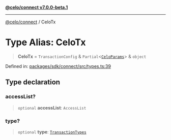 [**@celo/connect v7.0.0-beta.1**](../README.md)

***

[@celo/connect](../globals.md) / CeloTx

# Type Alias: CeloTx

> **CeloTx** = `TransactionConfig` & `Partial`\<[`CeloParams`](../interfaces/CeloParams.md)\> & `object`

Defined in: [packages/sdk/connect/src/types.ts:39](https://github.com/celo-org/developer-tooling/blob/master/packages/sdk/connect/src/types.ts#L39)

## Type declaration

### accessList?

> `optional` **accessList**: `AccessList`

### type?

> `optional` **type**: [`TransactionTypes`](TransactionTypes.md)
